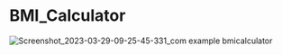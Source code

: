 # BMI_Calculator

![Screenshot_2023-03-29-09-25-45-331_com example bmicalculator](https://user-images.githubusercontent.com/77241234/228407956-1943891d-ca06-46fb-a66d-c0e23d2297fe.jpg)
